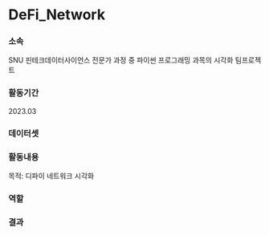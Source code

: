 # DeFi_Network

### 소속
SNU 핀테크데이터사이언스 전문가 과정 중 파이썬 프로그래밍 과목의 시각화 팀프로젝트

### 활동기간
2023.03

### 데이터셋

### 활동내용
목적: 디파이 네트워크 시각화

### 역할

### 결과
